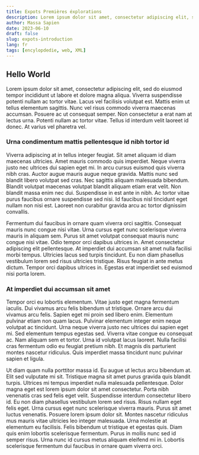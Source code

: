 ```yaml
---
title: Expots Premières éxplorations
description: Lorem ipsum dolor sit amet, consectetur adipiscing elit, sed do eiusmod tempor incididunt ut labore et dolore magna aliqua. Ipsum consequat nisl vel pretium lectus.
author: Massa Sapien
date: 2023-06-10
draft: false
slug: expots-introduction
lang: fr
tags: [encylopdedie, web, XML]
---
```


## Hello World
Lorem ipsum dolor sit amet, consectetur adipiscing elit, sed do eiusmod tempor incididunt ut labore et dolore magna aliqua. Viverra suspendisse potenti nullam ac tortor vitae. Lacus vel facilisis volutpat est. Mattis enim ut tellus elementum sagittis. Nunc vel risus commodo viverra maecenas accumsan. Posuere ac ut consequat semper. Non consectetur a erat nam at lectus urna. Potenti nullam ac tortor vitae. Tellus id interdum velit laoreet id donec. At varius vel pharetra vel.

### Urna condimentum mattis pellentesque id nibh tortor id
Viverra adipiscing at in tellus integer feugiat. Sit amet aliquam id diam maecenas ultricies. Amet mauris commodo quis imperdiet. Neque viverra justo nec ultrices dui sapien eget mi. In arcu cursus euismod quis viverra nibh cras. Auctor augue mauris augue neque gravida. Mattis nunc sed blandit libero volutpat sed cras. Nec sagittis aliquam malesuada bibendum. Blandit volutpat maecenas volutpat blandit aliquam etiam erat velit. Non blandit massa enim nec dui. Suspendisse in est ante in nibh. Ac tortor vitae purus faucibus ornare suspendisse sed nisi. Id faucibus nisl tincidunt eget nullam non nisi est. Laoreet non curabitur gravida arcu ac tortor dignissim convallis.

Fermentum dui faucibus in ornare quam viverra orci sagittis. Consequat mauris nunc congue nisi vitae. Urna cursus eget nunc scelerisque viverra mauris in aliquam sem. Purus sit amet volutpat consequat mauris nunc congue nisi vitae. Odio tempor orci dapibus ultrices in. Amet consectetur adipiscing elit pellentesque. At imperdiet dui accumsan sit amet nulla facilisi morbi tempus. Ultricies lacus sed turpis tincidunt. Eu non diam phasellus vestibulum lorem sed risus ultricies tristique. Risus feugiat in ante metus dictum. Tempor orci dapibus ultrices in. Egestas erat imperdiet sed euismod nisi porta lorem.

### At imperdiet dui accumsan sit amet
Tempor orci eu lobortis elementum. Vitae justo eget magna fermentum iaculis. Dui vivamus arcu felis bibendum ut tristique. Ornare arcu dui vivamus arcu felis. Sapien eget mi proin sed libero enim. Elementum pulvinar etiam non quam lacus. Pulvinar elementum integer enim neque volutpat ac tincidunt. Urna neque viverra justo nec ultrices dui sapien eget mi. Sed elementum tempus egestas sed. Viverra vitae congue eu consequat ac. Nam aliquam sem et tortor. Urna id volutpat lacus laoreet. Nulla facilisi cras fermentum odio eu feugiat pretium nibh. Et magnis dis parturient montes nascetur ridiculus. Quis imperdiet massa tincidunt nunc pulvinar sapien et ligula.

Ut diam quam nulla porttitor massa id. Eu augue ut lectus arcu bibendum at. Elit sed vulputate mi sit. Tristique magna sit amet purus gravida quis blandit turpis. Ultrices mi tempus imperdiet nulla malesuada pellentesque. Dolor magna eget est lorem ipsum dolor sit amet consectetur. Porta nibh venenatis cras sed felis eget velit. Suspendisse interdum consectetur libero id. Eu non diam phasellus vestibulum lorem sed risus. Risus nullam eget felis eget. Urna cursus eget nunc scelerisque viverra mauris. Purus sit amet luctus venenatis. Posuere lorem ipsum dolor sit. Montes nascetur ridiculus mus mauris vitae ultricies leo integer malesuada. Urna molestie at elementum eu facilisis. Felis bibendum ut tristique et egestas quis. Diam quis enim lobortis scelerisque fermentum. Purus in mollis nunc sed id semper risus. Urna nunc id cursus metus aliquam eleifend mi in. Lobortis scelerisque fermentum dui faucibus in ornare quam viverra orci.